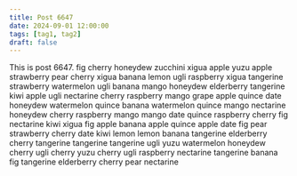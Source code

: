 ```yaml
---
title: Post 6647
date: 2024-09-01 12:00:00
tags: [tag1, tag2]
draft: false
---
```

This is post 6647.
fig
cherry
honeydew
zucchini
xigua
apple
yuzu
apple
strawberry
pear
cherry
xigua
banana
lemon
ugli
raspberry
xigua
tangerine
strawberry
watermelon
ugli
banana
mango
honeydew
elderberry
tangerine
kiwi
apple
ugli
nectarine
cherry
raspberry
mango
grape
apple
quince
date
honeydew
watermelon
quince
banana
watermelon
quince
mango
nectarine
honeydew
cherry
raspberry
mango
mango
date
quince
raspberry
cherry
fig
nectarine
kiwi
xigua
fig
apple
banana
apple
quince
apple
date
fig
pear
strawberry
cherry
date
kiwi
lemon
lemon
banana
tangerine
elderberry
cherry
tangerine
tangerine
tangerine
ugli
yuzu
watermelon
honeydew
cherry
ugli
cherry
yuzu
cherry
ugli
raspberry
nectarine
tangerine
banana
fig
tangerine
elderberry
cherry
pear
nectarine
